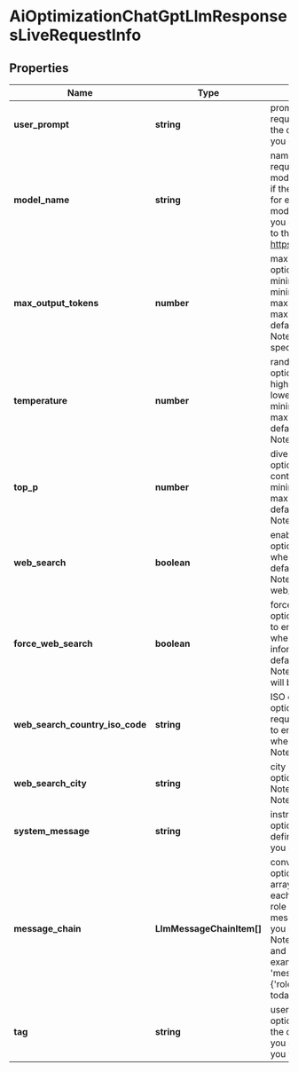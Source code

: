 # AiOptimizationChatGptLlmResponsesLiveRequestInfo

## Properties

| Name | Type | Description | Notes |
|------------ | ------------- | ------------- | -------------|
**user_prompt** | **string** | prompt for the AI model<br>required field<br>the question or task you want to send to the AI model;<br>you can specify up to 500 characters in the user_prompt field |[optional]|
**model_name** | **string** | name of the AI model<br>required field<br>model_nameconsists of the actual model name and version name;<br>if the basic model name is specified, its latest version will be set by default;<br>for example, if gpt-4.1 is specified, the gpt-4.1-2025-04-14 will be set as model_name automatically;<br>you can receive the list of available LLM models by making a separate request to the https://api.dataforseo.com/v3/ai_optimization/chat_gpt/llm_responses/models |[optional]|
**max_output_tokens** | **number** | maximum number of tokens in the AI response<br>optional field<br>minimum value for reasoning models (e.g., model_name starts with ‘o’): 1024;<br>minimum value for non-reasoning models: 16;<br>maximum value for reasoning models: 4096;<br>maximum value for non-reasoning models: 2048;<br>default value for both reasoning and non-reasoning models: 2048;<br>Note: when web_search is set to true, the output token count may exceed the specified max_output_tokens limit |[optional]|
**temperature** | **number** | randomness of the AI response<br>optional field<br>higher values make output more diverse;<br>lower values make output more focused;<br>minimum value: 0<br>maximum value: 2<br>default value: 0.94<br>Note: not supported in o4-mini, o3-mini, o1-pro, o1 models |[optional]|
**top_p** | **number** | diversity of the AI response<br>optional field<br>controls diversity of the response by limiting token selection;<br>minimum value: 0<br>maximum value: 1<br>default value: 0.92<br>Note: not supported in o4-mini, o3-mini, o1-pro, o1 models |[optional]|
**web_search** | **boolean** | enable web search<br>optional field<br>when enabled, the AI model can access and cite current web information;<br>default value: false;<br>Note: refer to the Models endpoint for a list of models that support web_search; |[optional]|
**force_web_search** | **boolean** | force AI agent to use web search<br>optional field<br>to enable this parameter, web_search must also be enabled;<br>when enabled, the AI model is forced to access and cite current web information;<br>default value: false;<br>Note: even if the parameter is set to true, there is no guarantee web sources will be cited in the response |[optional]|
**web_search_country_iso_code** | **string** | ISO country code of the location<br>optional field<br>required if web_search_city is specified;<br>to enable this parameter, web_search must also be enabled;<br>when enabled, the AI model will search the web from the country you specify;<br>Note: not supported in o3-mini, o1-pro, o1 models |[optional]|
**web_search_city** | **string** | city name of the location<br>optional field<br>Note: specify web_search_country_iso_code to use this parameter<br>Note #2: not supported in o3-mini, o1-pro, o1 models |[optional]|
**system_message** | **string** | instructions for the AI behaviour<br>optional field<br>defines the AI’s role, tone, or specific behavior<br>you can specify up to 500 characters in the system_message field |[optional]|
**message_chain** | **LlmMessageChainItem[]** | conversation history<br>optional field<br>array of message objects representing previous conversation turns;<br>each object must contain:<br>role string with either user or ai role;<br>message string with message content (max 500 characters);<br>you can specify maximum of 10 message objects in the array;<br>Note: for Perplexity models, messages must strictly alternate between user and AI roles (user → ai);<br>example:<br>'message_chain': [{'role':'user','message':'Hello, what’s up?'},{'role':'ai','message':'Hello! I’m doing well, thank you. How can I assist you today?'}] |[optional]|
**tag** | **string** | user-defined task identifier<br>optional field<br>the character limit is 255<br>you can use this parameter to identify the task and match it with the result<br>you will find the specified tag value in the data object of the response |[optional]|